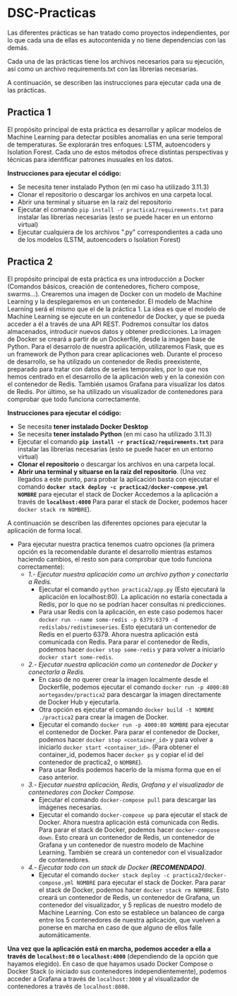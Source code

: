 # DSC-Practicas

Las diferentes prácticas se han tratado como proyectos independientes, por lo que cada una de ellas es autocontenida y no tiene dependencias con las demás.

Cada una de las prácticas tiene los archivos necesarios para su ejecución, así como un archivo requirements.txt con las librerías necesarias.

A continuación, se describen las instrucciones para ejecutar cada una de las prácticas.

## Practica 1

El propósito principal de esta práctica es desarrollar y aplicar modelos de Machine Learning para detectar posibles anomalías en una serie temporal de temperaturas. Se explorarán tres enfoques: LSTM, autoencoders y Isolation Forest. Cada uno de estos métodos ofrece distintas perspectivas y técnicas para identificar patrones inusuales en los datos.

**Instrucciones para ejecutar el código:**

- Se necesita tener instalado Python (en mi caso ha utilizado 3.11.3)
- Clonar el repositorio o descargar los archivos en una carpeta local.
- Abrir una terminal y situarse en la raíz del repositorio
- Ejecutar el comando `pip install -r practica1/requirements.txt` para instalar las librerías necesarias (esto se puede hacer en un entorno virtual)
- Ejecutar cualquiera de los archivos ".py" correspondientes a cada uno de los modelos (LSTM, autoencoders o Isolation Forest)

## Practica 2

El propósito principal de esta práctica es una introducción a Docker (Comandos básicos, creación de contenedores, fichero compose, swarms...). Crearemos una imagen de Docker con un modelo de Machine Learning y la desplegaremos en un contenedor. El modelo de Machine Learning será el mismo que el de la práctica 1.
La idea es que el modelo de Machine Learning se ejecute en un contenedor de Docker, y que se pueda acceder a él a través de una API REST. Podremos consultar los datos almacenados, introducir nuevos datos y obtener predicciones.
La imagen de Docker se creará a partir de un Dockerfile, desde la imagen base de Python.
Para el desarrolo de nuestra aplicación, utilizaremos Flask, que es un framework de Python para crear aplicaciones web.
Durante el proceso de desarrollo, se ha utilizado un contenedor de Redis preexistente, preparado para tratar con datos de series temporales, por lo que nos hemos centrado en el desarrollo de la aplicación web y en la conexión con el contenedor de Redis.
También usamos Grafana para visualizar los datos de Redis.
Por último, se ha utilizado un visualizador de contenedores para comprobar que todo funciona correctamente.

**Instrucciones para ejecutar el código:**

- Se necesita **tener instalado Docker Desktop**
- Se necesita **tener instalado Python** (en mi caso ha utilizado 3.11.3)
- Ejecutar el comando
**`pip install -r practica2/requirements.txt`**
  para instalar las librerías necesarias (esto se puede hacer en un entorno virtual)
- **Clonar el repositorio** o descargar los archivos en una carpeta local.
- **Abrir una terminal y situarse en la raíz del repositorio**. (Una vez llegados a este punto, para probar la aplicación basta con ejecutar el comando
**`docker stack deploy -c practica2/docker-compose.yml NOMBRE`**
para ejecutar el stack de Docker
Accedemos a la aplicación a través de **`localhost:4000`**
Para parar el stack de Docker, podemos hacer `docker stack rm NOMBRE`).

A continuación se describen las diferentes opciones para ejecutar la aplicación de forma local.

- Para ejecutar nuestra practica tenemos cuatro opciones (la primera opción es la recomendable durante el desarrollo mientras estamos haciendo cambios, el resto son para comprobar que todo funciona correctamente):
  - *1.- Ejecutar nuestra aplicación como un archivo python y conectarla a Redis.*
    - Ejecutar el comando `python practica2/app.py` (Esto ejecutará la aplicación en localhost:80). La aplicación no estaría conectada a Redis, por lo que no se podrían hacer consultas ni predicciones.
    - Para usar Redis con la aplicación, en este caso podemos hacer `docker run --name some-redis -p 6379:6379 -d redislabs/redistimeseries`. Esto ejecutará un contenedor de Redis en el puerto 6379. Ahora nuestra aplicación está comunicada con Redis. Para parar el contenedor de Redis, podemos hacer `docker stop some-redis` y para volver a iniciarlo `docker start some-redis`.
  - *2.- Ejecutar nuestra aplicación como un contenedor de Docker y conectarla a Redis.*
    - En caso de no querer crear la imagen localmente desde el Dockerfile, podemos ejecutar el comando `docker run -p 4000:80 aortegasdev/practica2` para descargar la imagen directamente de Docker Hub y ejecutarla.
    - Otra opción es ejecutar el comando `docker build -t NOMBRE ./practica2` para crear la imagen de Docker.
    - Ejecutar el comando `docker run -p 4000:80 NOMBRE` para ejecutar el contenedor de Docker. Para parar el contenedor de Docker, podemos hacer `docker stop <container_id>` y para volver a iniciarlo `docker start <container_id>`. (Para obtener el container_id, podemos hacer `docker ps` y copiar el id del contenedor de practica2, o ``NOMBRE``).
    - Para usar Redis podemos hacerlo de la misma forma que en el caso anterior.
  - *3.- Ejecutar nuestra aplicación, Redis, Grafana y el visualizador de contenedores con Docker Compose.*
    - Ejecutar el comando `docker-compose pull` para descargar las imágenes necesarias.
    - Ejecutar el comando `docker-compose up` para ejecutar el stack de Docker. Ahora nuestra aplicación está comunicada con Redis. Para parar el stack de Docker, podemos hacer `docker-compose down`. Esto creará un contenedor de Redis, un contenedor de Grafana y un contenedor de nuestro modelo de Machine Learning. También se creará un contenedor con el visualizador de contenedores.
  - *4.- Ejecutar todo con un stack de Docker **(RECOMENDADO)***.
    - Ejecutar el comando `docker stack deploy -c practica2/docker-compose.yml NOMBRE` para ejecutar el stack de Docker. Para parar el stack de Docker, podemos hacer `docker stack rm NOMBRE`. Esto creará un contenedor de Redis, un contenedor de Grafana, un contenedor del visualizador, y 5 replicas de nuestro modelo de Machine Learning. Con esto se establece un balanceo de carga entre los 5 contenedores de nuestra aplicación, que vuelven a ponerse en marcha en caso de que alguno de ellos falle automáticamente.

**Una vez que la aplicación está en marcha, podemos acceder a ella a través de ``localhost:80`` o ``localhost:4000``** (dependiendo de la opción que hayamos elegido). En caso de que hayamos usado Docker Compose o Docker Stack (o iniciado sus contenedores independientemente), podemos acceder a Grafana a través de ``localhost:3000`` y al visualizador de contenedores a través de ``localhost:8080``.
